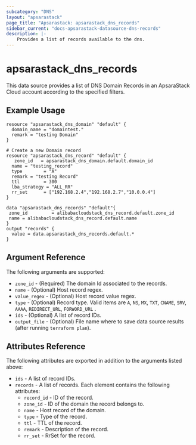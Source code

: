 ```yaml
---
subcategory: "DNS"
layout: "apsarastack"
page_title: "Apsarastack: apsarastack_dns_records"
sidebar_current: "docs-apsarastack-datasource-dns-records"
description: |-
    Provides a list of records available to the dns.
---
```


# apsarastack\_dns\_records

This data source provides a list of DNS Domain Records in an ApsaraStack Cloud account according to the specified filters.

## Example Usage

```
resource "apsarastack_dns_domain" "default" {
  domain_name = "domaintest."
  remark = "testing Domain"
}

# Create a new Domain record
resource "apsarastack_dns_record" "default" {
   zone_id   = apsarastack_dns_domain.default.domain_id
  name = "testing_record"
  type        = "A"
  remark = "testing Record"
  ttl         = 300
  lba_strategy = "ALL_RR"
  rr_set      = ["192.168.2.4","192.168.2.7","10.0.0.4"]
}

data "apsarastack_dns_records" "default"{
 zone_id         = alibabacloudstack_dns_record.default.zone_id
 name = alibabacloudstack_dns_record.default.name
}
output "records" {
  value = data.apsarastack_dns_records.default.*
}
```

## Argument Reference

The following arguments are supported:

* `zone_id` - (Required) The domain Id associated to the records.
* `name` - (Optional) Host record regex. 
* `value_regex` - (Optional) Host record value regex. 
* `type` - (Optional) Record type. Valid items are `A`, `NS`, `MX`, `TXT`, `CNAME`, `SRV`, `AAAA`, `REDIRECT_URL`, `FORWORD_URL` .
* `ids` - (Optional) A list of record IDs.
* `output_file` - (Optional) File name where to save data source results (after running `terraform plan`).


## Attributes Reference

The following attributes are exported in addition to the arguments listed above:

* `ids` - A list of record IDs. 
* `records` - A list of records. Each element contains the following attributes:
  * `record_id` - ID of the record.
  * `zone_id` - ID of the domain the record belongs to.
  * `name` - Host record of the domain.
  * `type` - Type of the record.
  * `ttl` - TTL of the record.
  * `remark` - Description of the record.
  * `rr_set` - RrSet for the record.
